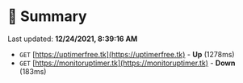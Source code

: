 # 📖 Summary
Last updated: **12/24/2021, 8:39:16 AM**

- `GET` [https://uptimerfree.tk](https://uptimerfree.tk) - **Up** (1278ms)
- `GET` [https://monitoruptimer.tk](https://monitoruptimer.tk) - **Down** (183ms)
